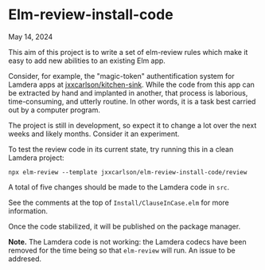 # Elm-review-install-code

May 14, 2024

This aim of this project is to write a set of elm-review rules
which make it easy to add new abilities to an existing Elm app.

Consider, for example, the "magic-token" authentification
system for Lamdera apps at [jxxcarlson/kitchen-sink](https://github.com/jxxcarlson/kitchen-sink).
While the code from this app can be extracted by hand and implanted
in another, that process is laborious, time-consuming, and
utterly routine. In other words, it is a task best carried out by a 
computer program.

The project is still in development, so expect it to change a lot
over the next weeks and likely months.  Consider it an experiment.

To test the review code in its current state, try running this in 
a clean Lamdera project:

```
npx elm-review --template jxxcarlson/elm-review-install-code/review
```

A total of five changes should be made to the Lamdera code in `src`.

See the comments at the top of `Install/ClauseInCase.elm` for
more information.

Once the code stabilized, it will be published on the package manager.


**Note.** The Lamdera code is not working: the Lamdera codecs have been
removed for the time being so that `elm-review` will run.  An issue to be addresed.
